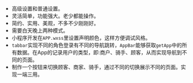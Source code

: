- 高级设置和普通设置。
- 灵活简单，功能强大。老少都能操作。
- 简约、实用、美观，不多不少刚刚好。
- 需要白天晚上两种模式。
- 小程序开发在`APP.wxss`里设置声明颜色，这样方便调试风格。
- `tabbar`实现不同的角色登录有不同的导航跳转，`AppBar`能够获取`getApp`中的所有数据。在App的记录用户的类型，即:商户、骑手、顾客，从而实现导航到不同的页面。
- 制作一个按钮来切换顾客、商家、骑手，通过不同的切换展示不同的页面。实现一端三用。

